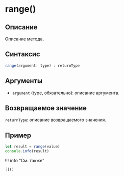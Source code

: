 # range()

## Описание
Описание метода.

## Синтаксис
```javascript
range(argument: type) : returnType
```

## Аргументы
- `argument` (type, обязательно): описание аргумента.

## Возвращаемое значение
`returnType`: описание возвращаемого значения.

## Пример
```javascript linenums="1"
let result = range(value)
console.info(result)
```

!!! info "См. также"

    []()

